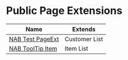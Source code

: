 # Public Page Extensions

| Name | Extends |
| ----- | ------ |
| [NAB Test PageExt](pageextension-nab-test-page-ext/index.md) | Customer List |
| [NAB ToolTip Item](pageextension-nab-tool-tip-item/index.md) | Item List |
